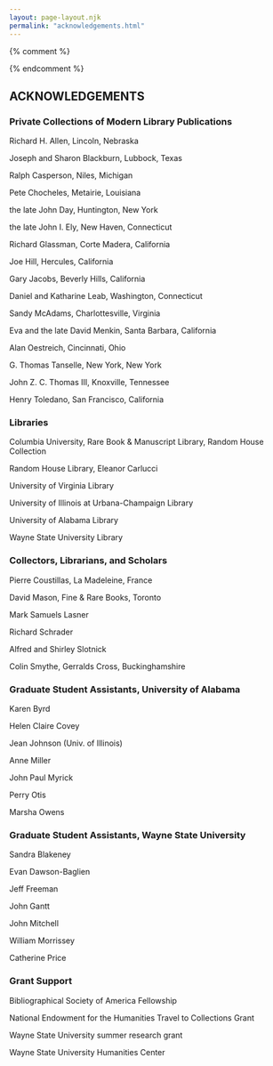 ```yaml
---
layout: page-layout.njk
permalink: "acknowledgements.html"
---
```


{% comment %}
<style>
@import url("https://mlbib.library.virginia.edu/css/style.css")
</style>
{% endcomment %}

## ACKNOWLEDGEMENTS 

### Private Collections of Modern Library Publications 

Richard H. Allen, Lincoln, Nebraska  

Joseph and Sharon Blackburn, Lubbock, Texas  

Ralph Casperson, Niles, Michigan  

Pete Chocheles, Metairie, Louisiana  

the late John Day, Huntington, New York  

the late John I. Ely, New Haven, Connecticut  

Richard Glassman, Corte Madera, California  

Joe Hill, Hercules, California  

Gary Jacobs, Beverly Hills, California  

Daniel and Katharine Leab, Washington, Connecticut  

Sandy McAdams, Charlottesville, Virginia  

Eva and the late David Menkin, Santa Barbara, California  

Alan Oestreich, Cincinnati, Ohio  

G. Thomas Tanselle, New York, New York  

John Z. C. Thomas III, Knoxville, Tennessee  

Henry Toledano, San Francisco, California  

### Libraries  

Columbia University, Rare Book & Manuscript Library, Random House Collection  

Random House Library, Eleanor Carlucci  

University of Virginia Library  

University of Illinois at Urbana-Champaign Library  

University of Alabama Library  

Wayne State University Library  

### Collectors, Librarians, and Scholars

Pierre Coustillas, La Madeleine, France  

David Mason, Fine & Rare Books, Toronto  

Mark Samuels Lasner 

Richard Schrader  

Alfred and Shirley Slotnick  

Colin Smythe, Gerralds Cross, Buckinghamshire  

### Graduate Student Assistants, University of Alabama

Karen Byrd  

Helen Claire Covey  

Jean Johnson (Univ. of Illinois)  

Anne Miller  

John Paul Myrick  

Perry Otis  

Marsha Owens  

### Graduate Student Assistants, Wayne State University

Sandra Blakeney  

Evan Dawson-Baglien  

Jeff Freeman  

John Gantt  

John Mitchell  

William Morrissey  

Catherine Price  

### Grant Support

Bibliographical Society of America Fellowship  

National Endowment for the Humanities Travel to Collections Grant  

Wayne State University summer research grant  

Wayne State University Humanities Center
